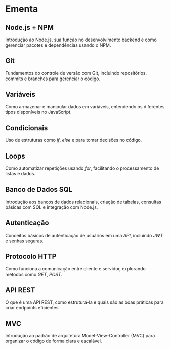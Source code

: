 # Ementa

## Node.js + NPM
Introdução ao Node.js, sua função no desenvolvimento backend e como gerenciar pacotes e dependências usando o NPM.

## Git
Fundamentos do controle de versão com Git, incluindo repositórios, commits e branches para gerenciar o código.

## Variáveis
Como armazenar e manipular dados em variáveis, entendendo os diferentes tipos disponíveis no JavaScript.

## Condicionais
Uso de estruturas como *if*, *else* e para tomar decisões no código.

## Loops
Como automatizar repetições usando *for*, facilitando o processamento de listas e dados.

## Banco de Dados SQL
Introdução aos bancos de dados relacionais, criação de tabelas, consultas básicas com SQL e integração com Node.js.

## Autenticação
Conceitos básicos de autenticação de usuários em uma *API*, incluindo *JWT* e senhas seguras.

## Protocolo HTTP
Como funciona a comunicação entre cliente e servidor, explorando métodos como *GET*, *POST*.

## API REST
O que é uma API REST, como estruturá-la e quais são as boas práticas para criar endpoints eficientes.

## MVC
Introdução ao padrão de arquitetura Model-View-Controller (MVC) para organizar o código de forma clara e escalável.
